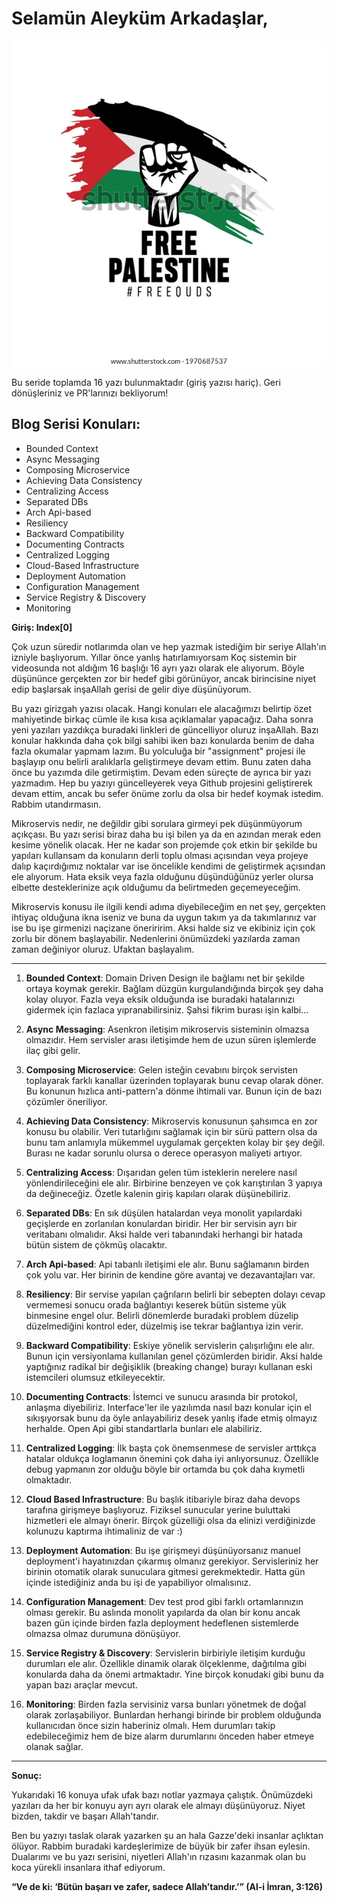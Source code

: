 # Selamün Aleyküm Arkadaşlar,

![Free Palestine](Images/free-palestine.jpg)


Bu seride toplamda 16 yazı bulunmaktadır (giriş yazısı hariç). Geri dönüşleriniz ve PR'larınızı bekliyorum!

## Blog Serisi Konuları:

- Bounded Context
- Async Messaging
- Composing Microservice
- Achieving Data Consistency
- Centralizing Access
- Separated DBs
- Arch Api-based
- Resiliency
- Backward Compatibility
- Documenting Contracts 
- Centralized Logging
- Cloud-Based Infrastructure
- Deployment Automation
- Configuration Management
- Service Registry & Discovery
- Monitoring



**Giriş: Index[0]**

Çok uzun süredir notlarımda olan ve hep yazmak istediğim bir seriye Allah'ın izniyle başlıyorum. Yıllar önce yanlış hatırlamıyorsam Koç sistemin bir videosunda not aldığım 16 başlığı 16 ayrı yazı olarak ele alıyorum. Böyle düşününce gerçekten zor bir hedef gibi görünüyor, ancak birincisine niyet edip başlarsak inşaAllah gerisi de gelir diye düşünüyorum.

Bu yazı girizgah yazısı olacak. Hangi konuları ele alacağımızı belirtip özet mahiyetinde birkaç cümle ile kısa kısa açıklamalar yapacağız. Daha sonra yeni yazıları yazdıkça buradaki linkleri de güncelliyor oluruz inşaAllah. Bazı konular hakkında daha çok bilgi sahibi iken bazı konularda benim de daha fazla okumalar yapmam lazım. Bu yolculuğa bir "assignment" projesi ile başlayıp onu belirli aralıklarla geliştirmeye devam ettim. Bunu zaten daha önce bu yazımda dile getirmiştim. Devam eden süreçte de ayrıca bir yazı yazmadım. Hep bu yazıyı güncelleyerek veya Github projesini geliştirerek devam ettim, ancak bu sefer önüme zorlu da olsa bir hedef koymak istedim. Rabbim utandırmasın.

Mikroservis nedir, ne değildir gibi sorulara girmeyi pek düşünmüyorum açıkçası. Bu yazı serisi biraz daha bu işi bilen ya da en azından merak eden kesime yönelik olacak. Her ne kadar son projemde çok etkin bir şekilde bu yapıları kullansam da konuların derli toplu olması açısından veya projeye dalıp kaçırdığımız noktalar var ise öncelikle kendimi de geliştirmek açısından ele alıyorum. Hata eksik veya fazla olduğunu düşündüğünüz yerler olursa elbette desteklerinize açık olduğumu da belirtmeden geçemeyeceğim.

Mikroservis konusu ile ilgili kendi adıma diyebileceğim en net şey, gerçekten ihtiyaç olduğuna ikna iseniz ve buna da uygun takım ya da takımlarınız var ise bu işe girmenizi naçizane öneriririm. Aksi halde siz ve ekibiniz için çok zorlu bir dönem başlayabilir. Nedenlerini önümüzdeki yazılarda zaman zaman değiniyor oluruz. Ufaktan başlayalım.

---

1. **Bounded Context**: Domain Driven Design ile bağlamı net bir şekilde ortaya koymak gerekir. Bağlam düzgün kurgulandığında birçok şey daha kolay oluyor. Fazla veya eksik olduğunda ise buradaki hatalarınızı gidermek için fazlaca yıpranabilirsiniz. Şahsi fikrim burası işin kalbi...

2. **Async Messaging**: Asenkron iletişim mikroservis sisteminin olmazsa olmazıdır. Hem servisler arası iletişimde hem de uzun süren işlemlerde ilaç gibi gelir.

3. **Composing Microservice**: Gelen isteğin cevabını birçok servisten toplayarak farklı kanallar üzerinden toplayarak bunu cevap olarak döner. Bu konunun hızlıca anti-pattern'a dönme ihtimali var. Bunun için de bazı çözümler öneriliyor.

4. **Achieving Data Consistency**: Mikroservis konusunun şahsımca en zor konusu bu olabilir. Veri tutarlığını sağlamak için bir sürü pattern olsa da bunu tam anlamıyla mükemmel uygulamak gerçekten kolay bir şey değil. Burası ne kadar sorunlu olursa o derece operasyon maliyeti artıyor.

5. **Centralizing Access**: Dışarıdan gelen tüm isteklerin nerelere nasıl yönlendirileceğini ele alır. Birbirine benzeyen ve çok karıştırılan 3 yapıya da değineceğiz. Özetle kalenin giriş kapıları olarak düşünebiliriz.

6. **Separated DBs**: En sık düşülen hatalardan veya monolit yapılardaki geçişlerde en zorlanılan konulardan biridir. Her bir servisin ayrı bir veritabanı olmalıdır. Aksi halde veri tabanındaki herhangi bir hatada bütün sistem de çökmüş olacaktır.

7. **Arch Api-based**: Api tabanlı iletişimi ele alır. Bunu sağlamanın birden çok yolu var. Her birinin de kendine göre avantaj ve dezavantajları var.

8. **Resiliency**: Bir servise yapılan çağrıların belirli bir sebepten dolayı cevap vermemesi sonucu orada bağlantıyı keserek bütün sisteme yük binmesine engel olur. Belirli dönemlerde buradaki problem düzelip düzelmediğini kontrol eder, düzelmiş ise tekrar bağlantıya izin verir.

9. **Backward Compatibility**: Eskiye yönelik servislerin çalışırlığını ele alır. Bunun için versiyonlama kullanılan genel çözümlerden biridir. Aksi halde yaptığınız radikal bir değişiklik (breaking change) burayı kullanan eski istemcileri olumsuz etkileyecektir.

10. **Documenting Contracts**: İstemci ve sunucu arasında bir protokol, anlaşma diyebiliriz. Interface'ler ile yazılımda nasıl bazı konular için el sıkışıyorsak bunu da öyle anlayabiliriz desek yanlış ifade etmiş olmayız herhalde. Open Api gibi standartlarla bunları ele alabiliriz.

11. **Centralized Logging**: İlk başta çok önemsenmese de servisler arttıkça hatalar oldukça loglamanın önemini çok daha iyi anlıyorsunuz. Özellikle debug yapmanın zor olduğu böyle bir ortamda bu çok daha kıymetli olmaktadır.

12. **Cloud Based Infrastructure**: Bu başlık itibariyle biraz daha devops tarafına girişmeye başlıyoruz. Fiziksel sunucular yerine buluttaki hizmetleri ele almayı önerir. Birçok güzelliği olsa da elinizi verdiğinizde kolunuzu kaptırma ihtimaliniz de var :)

13. **Deployment Automation**: Bu işe girişmeyi düşünüyorsanız manuel deployment'i hayatınızdan çıkarmış olmanız gerekiyor. Servisleriniz her birinin otomatik olarak sunuculara gitmesi gerekmektedir. Hatta gün içinde istediğiniz anda bu işi de yapabiliyor olmalısınız.

14. **Configuration Management**: Dev test prod gibi farklı ortamlarınızın olması gerekir. Bu aslında monolit yapılarda da olan bir konu ancak bazen gün içinde birden fazla deployment hedeflenen sistemlerde olmazsa olmaz durumuna dönüşüyor.

15. **Service Registry & Discovery**: Servislerin birbiriyle iletişim kurduğu durumları ele alır. Özellikle dinamik olarak ölçeklenme, dağıtılma gibi konularda daha da önemi artmaktadır. Yine birçok konudaki gibi bunu da yapan bazı araçlar mevcut.

16. **Monitoring**: Birden fazla servisiniz varsa bunları yönetmek de doğal olarak zorlaşabiliyor. Bunlardan herhangi birinde bir problem olduğunda kullanıcıdan önce sizin haberiniz olmalı. Hem durumları takip edebileceğimiz hem de bize alarm durumlarını önceden haber etmeye olanak sağlar.

---

**Sonuç:**

Yukarıdaki 16 konuya ufak ufak bazı notlar yazmaya çalıştık. Önümüzdeki yazıları da her bir konuyu ayrı ayrı olarak ele almayı düşünüyoruz. Niyet bizden, takdir ve başarı Allah'tandır.

Ben bu yazıyı taslak olarak yazarken şu an hala Gazze'deki insanlar açlıktan ölüyor. Rabbim buradaki kardeşlerimize de büyük bir zafer ihsan eylesin. Dualarımı ve bu yazı serisini, niyetleri Allah'ın rızasını kazanmak olan bu koca yürekli insanlara ithaf ediyorum.

**“Ve de ki: ‘Bütün başarı ve zafer, sadece Allah’tandır.’” (Al-i İmran, 3:126)**

